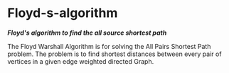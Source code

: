 # Floyd-s-algorithm
<b><i>Floyd's algorithm to find the all source shortest path </i></b>

The Floyd Warshall Algorithm is for solving the All Pairs Shortest Path problem. The problem is to find shortest distances between every pair of vertices in a given edge weighted directed Graph.
